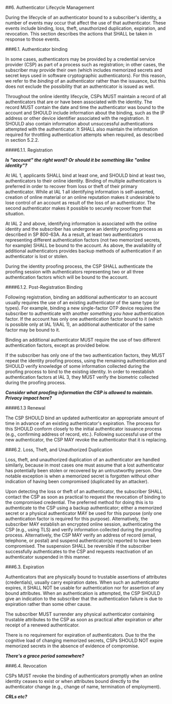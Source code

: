 ##6. Authenticator Lifecycle Management

During the lifecycle of an authenticator bound to a subscriber's identity, a number of events may occur that affect the use of that authenticator. These events include binding, loss, theft, unauthorized duplication, expiration, and revocation. This section describes the actions that SHALL be taken in response to those events.

###6.1. Authenticator binding

In some cases, authenticators may be provided by a credential service provider (CSP) as part of a process such as registration; in other cases, the subscriber may provide their own (which includes memorized secrets and secret keys used in software cryptographic authenticators). For this reason, we refer to the *binding* of an authenticator rather than the issuance, but this does not exclude the possibility that an authenticator is issued as well.

Throughout the online identity lifecycle, CSPs MUST maintain a record of all authenticators that are or have been associated with the identity. The record MUST contain the date and time the authenticator was bound to the account and SHOULD include information about the binding, such as the IP address or other device identifier associated with the registration. It SHOULD also contain information about unsuccessful authentications attempted with the authenticator. It SHALL also maintain the information required for throttling authentication attempts when required, as described in section 5.2.2.

####6.1.1. Registration

***Is "account" the right word? Or should it be something like  "online identity"?***

At IAL 1, applicants SHALL bind at least one, and SHOULD bind at least two, authenticators to their online identity. Binding of multiple authenticators is preferred in order to recover from loss or theft of their primary authenticator. While at IAL 1 all identifying information is self-asserted, creation of online material or an online reputation makes it undesirable to lose control of an account as result of the loss of an authenticator. The second authenticator makes it possible to securely recover from that situation.

At IAL 2 and above, identifying information is associated with the online identity and the subscriber has undergone an identity proofing process as described in SP 800-63A. As a result, at least two authenticators representing different authentication factors (not two memorized secrets, for example) SHALL be bound to the account. As above, the availability of additional authenticators provides backup methods of authentication if an authenticator is lost or stolen.

During the identity proofing process, the CSP SHALL authenticate the proofing session with authenticators representing two or all three authentication factors which will be bound to the account.

####6.1.2. Post-Registration Binding

Following registration, binding an additional authenticator to an account usually requires the use of an existing authenticator of the same type (or types). For example, binding a new single-factor OTP device requires the subscriber to authenticate with another *something you have* authentication factor. If the account has only one authentication factor bound to it (which is possible only at IAL 1/AAL 1), an additional authenticator of the same factor may be bound to it.

Binding an additional authenticator MUST require the use of two different authentication factors, except as provided below.

If the subscriber has only one of the two authentication factors, they MUST repeat the identity proofing process, using the remaining authentication and SHOULD verify knowledge of some information collected during the proofing process to bind to the existing identity. In order to reestablish authentication factors at IAL 3, they MUST verify the biometric collected during the proofing process.

***Consider what proofing information the CSP is allowed to maintain. Privacy impact here?***

####6.1.3 Renewal

The CSP SHOULD bind an updated authenticator an appropriate amount of time in advance of an existing authenticator's expiration. The process for this SHOULD conform closely to the initial authenticator issuance process (e.g., confirming address of record, etc.). Following successful use of the new authenticator, the CSP MAY revoke the authenticator that it is replacing.

###6.2. Loss, Theft, and Unauthorized Duplication

Loss, theft, and unauthorized duplication of an authenticator are handled similarly, because in most cases one must assume that a lost authenticator has potentially been stolen or recovered by an untrustworthy person. One notable exception is when a memorized secret is forgotten without other indication of having been compromised (duplicated by an attacker).

Upon detecting the loss or theft of an authenticator, the subscriber SHALL contact the CSP as soon as practical to request the revocation of binding to the compromised credential. The preferred method for doing this is to authenticate to the CSP using a backup authenticator; either a memorized secret or a physical authenticator MAY be used for this purpose (only one authentication factor is required for this purpose). Alternatively, the subscriber MAY establish an encrypted online session, authenticating the CSP (e.g., using TLS) and verify information collected during the proofing process. Alternatively, the CSP MAY verify an address of record (email, telephone, or postal) and suspend authenticator(s) reported to have been compromised. The suspension SHALL be reversible if the subscriber successfully authenticates to the CSP and requests reactivation of an authenticator suspended in this manner.

###6.3. Expiration

Authenticators that are physically bound to trustable assertions of attributes (credentials), usually carry expiration dates. When such an authenticator expires, it SHALL NOT be usable for authentication nor for assertion of any bound attributes. When an authentication is attempted, the CSP SHOULD give an indication to the subscriber that the authentication failure is due to expiration rather than some other cause.

The subscriber MUST surrender any physical authenticator containing trustable attributes to the CSP as soon as practical after expiration or after receipt of a renewed authenticator.

There is no requirement for expiration of authenticators. Due to the the cognitive load of changing memorized secrets, CSPs SHOULD NOT expire memorized secrets in the absence of evidence of compromise.

***There's a grace period somewhere?***

###6.4. Revocation

CSPs MUST revoke the binding of authenticators promptly when an online identity ceases to exist or when attributes bound directly to the authenticator change (e.g., change of name, termination of employment). 

***CRLs etc?***


